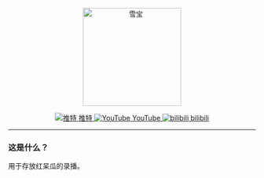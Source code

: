 <p align="center">
    <img src="https://raw.iqiq.io/soulmatelh/freeFQ/main/QQ%E5%9B%BE%E7%89%8720220818141642.jpg" alt="雪宝" width=200/>
</p>
<p align="center">
  <a href="https://twitter.com/tensai_mera"><img src="https://encrypted-tbn0.gstatic.com/favicon-tbn?q=tbn:ANd9GcSdt30FcA6UlRMXZik_Oq-RRg_WA51udXuTuTlApoQXdtCdfuvoY_Mh44vwdF2KfUJAYaEAfl4Ooa27f80gesipIyfB3m0OxA" 
  alt="推特"> 推特 <a href="https://www.youtube.com/channel/UCd2PQWqhUqyPdWdI6xum7pg/featured"><img src="https://www.youtube.com/s/desktop/7449ebf7/img/favicon.ico" alt="YouTube"> YouTube <a href="https://space.bilibili.com/1600260795/"><img src="https://www.bilibili.com/favicon.ico" alt="bilibili"> bilibili </a>
  </a>
</p>

---

### 这是什么？

用于存放红呆瓜的录播。
